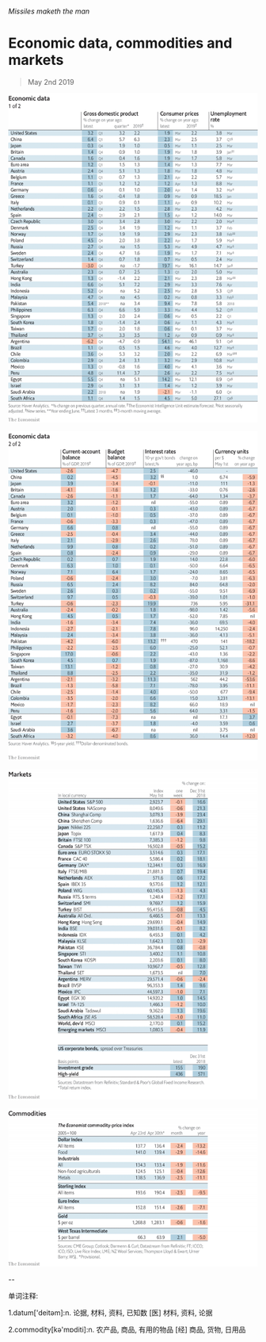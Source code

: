 ###### Missiles maketh the man

# Economic data, commodities and markets 

> May 2nd 2019 

![image](images/20190504_INT101.png) 

![image](images/20190504_INT102.png) 

![image](images/20190504_INT201.png) 

![image](images/20190504_INT401.png) 

-- 

 单词注释:

1.datum['deitәm]:n. 论据, 材料, 资料, 已知数 [医] 材料, 资料, 论据 

2.commodity[kә'mɒditi]:n. 农产品, 商品, 有用的物品 [经] 商品, 货物, 日用品 


